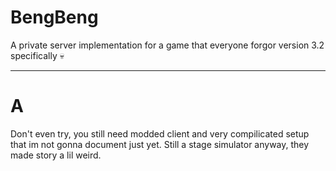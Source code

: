 # BengBeng
A private server implementation for a game that everyone forgor version 3.2 specifically 💀

***

# A
Don't even try, you still need modded client and very compilicated setup that im not gonna document just yet.
Still a stage simulator anyway, they made story a lil weird.
